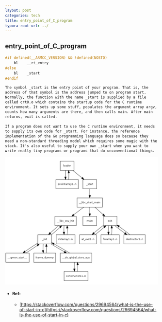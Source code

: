 ```yaml
---
layout: post
categories: tech
title: entry_point_of_C_program
typora-root-url: ../
---
```

## entry_point_of_C_program

```c
#if defined(__ARMCC_VERSION) && !defined(NOSTD)
    bl    __rt_entry
#else
    bl    _start
#endif
```



```
The symbol _start is the entry point of your program. That is, the address of that symbol is the address jumped to on program start. Normally, the function with the name _start is supplied by a file called crt0.o which contains the startup code for the C runtime environment. It sets up some stuff, populates the argument array argv, counts how many arguments are there, and then calls main. After main returns, exit is called.

If a program does not want to use the C runtime environment, it needs to supply its own code for _start. For instance, the reference implementation of the Go programming language does so because they need a non-standard threading model which requires some magic with the stack. It's also useful to supply your own _start when you want to write really tiny programs or programs that do unconventional things.
```

![image-20200627183439898](/images/cprogram/image-20200627183439898.png)

- #### Ref:

	- [https://stackoverflow.com/questions/29694564/what-is-the-use-of-start-in-c](https://stackoverflow.com/questions/29694564/what-is-the-use-of-start-in-c)
